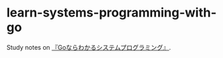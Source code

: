 # learn-systems-programming-with-go

Study notes on [『Goならわかるシステムプログラミング』](https://www.lambdanote.com/products/go).
